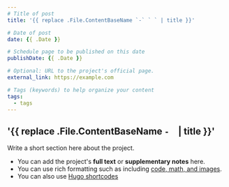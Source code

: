 ```yaml
---
# Title of post
title: '{{ replace .File.ContentBaseName `-` ` ` | title }}'

# Date of post
date: {{ .Date }}

# Schedule page to be published on this date
publishDate: {{ .Date }}

# Optional: URL to the project's official page.
external_link: https://example.com

# Tags (keywords) to help organize your content
tags:
  - tags
---
```


## '{{ replace .File.ContentBaseName `-` ` ` | title }}'

Write a short section here about the project. 

- You can add the project's **full text** or **supplementary notes** here.  
- You can use rich formatting such as including [code, math, and images](https://docs.hugoblox.com/content/writing-markdown-latex/).
- You can also use [Hugo shortcodes](https://gohugo.io/content-management/shortcodes/)
